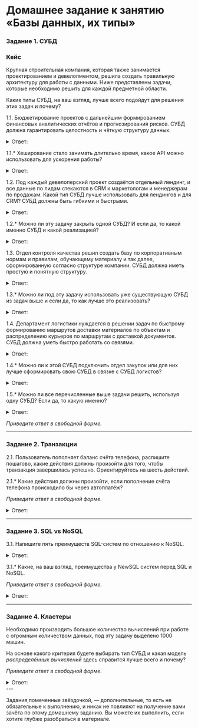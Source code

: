 # Домашнее задание к занятию «Базы данных, их типы»

### Задание 1. СУБД

### Кейс
Крупная строительная компания, которая также занимается проектированием и девелопментом, решила создать 
правильную архитектуру для работы с данными. Ниже представлены задачи, которые необходимо решить для
каждой предметной области. 

Какие типы СУБД, на ваш взгляд, лучше всего подойдут для решения этих задач и почему? 
 
1.1. Бюджетирование проектов с дальнейшим формированием финансовых аналитических отчётов и прогнозирования рисков.
СУБД должна гарантировать целостность и чёткую структуру данных.

<details> 
<summary> Ответ:  </summary>
Буду использовать реляционную СУБД, потому что простая структура, представляется таблицей что просто для понимания и популярная.
</details> 

1.1.* Хеширование стало занимать длительно время, какое API можно использовать для ускорения работы? 

<details> 
<summary> Ответ:  </summary>
Использование механизма локального хранения данных на стороне клиента, чтобы уменьшить количество запросов и ускорить работу.
</details>  

1.2. Под каждый девелоперский проект создаётся отдельный лендинг, и все данные по лидам стекаются в CRM к 
маркетологам и менеджерам по продажам. Какой тип СУБД лучше использовать для лендингов и для CRM? 
СУБД должны быть гибкими и быстрыми.

<details> 
<summary> Ответ:  </summary>
СУБД NoSQL иерархического типа, поскольку имеет гибкую структуру и масштабируемость
</details>  

1.2.* Можно ли эту задачу закрыть одной СУБД? И если да, то какой именно СУБД и какой реализацией?

<details> 
<summary> Ответ:  </summary>

</details>  

1.3. Отдел контроля качества решил создать базу по корпоративным нормам и правилам, обучающему материалу 
и так далее, сформированную согласно структуре компании. СУБД должна иметь простую и понятную структуру.

<details> 
<summary> Ответ:  </summary>
СУБД типа ключ - значение, простая и понятная.
</details>  

1.3.* Можно ли под эту задачу использовать уже существующую СУБД из задач выше и если да, то как лучше это 
реализовать?

<details> 
<summary> Ответ:  </summary>

</details>  

1.4. Департамент логистики нуждается в решении задач по быстрому формированию маршрутов доставки материалов 
по объектам и распределению курьеров по маршрутам с доставкой документов. СУБД должна уметь быстро работать
со связями.

<details> 
<summary> Ответ:  </summary>
 
Как вариант графовые СУБД они билже к реальному миру, гибкие и орентированы на быстрое понимание взаимосвязей между данными.

</details>  

1.4.* Можно ли к этой СУБД подключить отдел закупок или для них лучше сформировать свою СУБД в связке с СУБД 
логистов?

<details> 
<summary> Ответ:  </summary>

</details>  

1.5.* Можно ли все перечисленные выше задачи решить, используя одну СУБД? Если да, то какую именно?

<details> 
<summary> Ответ:  </summary>
 
Можно с СУБД Postgres

</details>  

*Приведите ответ в свободной форме.*

---

### Задание 2. Транзакции

2.1. Пользователь пополняет баланс счёта телефона, распишите пошагово, какие действия должны произойти для того, чтобы 
транзакция завершилась успешно. Ориентируйтесь на шесть действий.

2.1.* Какие действия должны произойти, если пополнение счёта телефона происходило бы через автоплатёж?

*Приведите ответ в свободной форме.*

<details> 
<summary> Ответ:  </summary>
 
1. Начало транзакции - ввод суммы.
2. Проверка от какого номера вводится сумма, если номер тел. есть в базе - транзакция продолжается.
3. Сумма пополняет баланс телефона.
4. Баланс пополнился.
5. Проверка - сумма ввода соответствует сумме на балансе.
6. Итог на балансе, конец транзакции.
---
 Если пополнение автоматически то 
 1. Сумма пополняет баланс телефона.
 2. Баланс пополнился.
 3. Итог на балансе, конец транзакции.
 действйи менше, так как номер уже проверен и сумма задана

</details> 

---

### Задание 3. SQL vs NoSQL

3.1. Напишите пять преимуществ SQL-систем по отношению к NoSQL. 

<details> 
<summary> Ответ:  </summary>
 
SQL - Реляционная база данных.
 
 1. гарантия целостности
 2. надежность
 3. низкий риск потери информации
 4. масштабируемость
 5. долговечность

</details> 

3.1.* Какие, на ваш взгляд, преимущества у NewSQL систем перед SQL и NoSQL.

*Приведите ответ в свободной форме.*

<details> 
<summary> Ответ:  </summary>

Концепция NewSQL призвана решить эту проблему, объединив преимущества реляционных БД с распределенной архитектурой.

1. SQL как основной механизм для взаимодействия.
2. транзакции полностью поддерживают требования ACID
3. производительность узла СУБД на NewSQL намного выше

</details> 

---

### Задание 4. Кластеры

Необходимо производить большое количество вычислений при работе с огромным количеством данных, под эту задачу 
выделено 1000 машин. 

На основе какого критерия будете выбирать тип СУБД и какая модель *распределённых вычислений* 
здесь справится лучше всего и почему?

*Приведите ответ в свободной форме.*

<details> 
<summary> Ответ:  </summary>

 Выбор СУБД для работы с Big Data
 как вриант 
 Apache Spark - это фреймворк для обработки данных, который использует распределенную обработку на кластерах. Он обеспечивает высокую производительность при обработке больших объемов данных и поддерживает различные типы данных, включая структурированные и неструктурированные данные.
 
</details> 
---

Задания,помеченные звёздочкой, — дополнительные, то есть не обязательные к выполнению, и никак не повлияют на получение вами зачёта по этому домашнему заданию. Вы можете их выполнить, если хотите глубже разобраться в материале.

